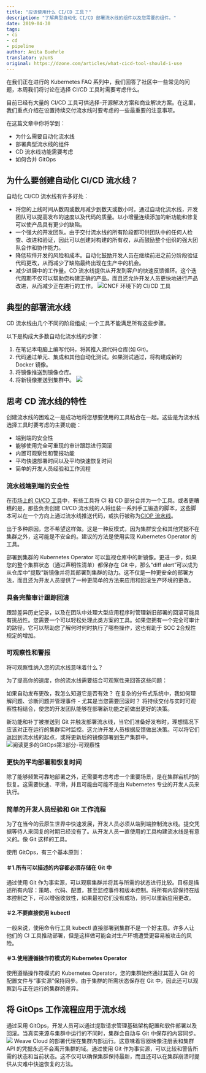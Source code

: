```yaml
---
title: "应该使用什么 CI/CD 工具？"
description: "了解典型自动化 CI/CD 部署流水线的组件以及您需要的组件。"
date: 2019-04-30
tags:
- ci
- cd
- pipeline
author: Anita Buehrle
translator: yJunS
original: https://dzone.com/articles/what-cicd-tool-should-i-use
---
```


在我们正在进行的 Kubernetes FAQ 系列中，我们回答了社区中一些常见的问题，本周我们将讨论在选择 CI/CD 工具时需要考虑什么。

目前已经有大量的 CI/CD 工具可供选择-开源解决方案和商业解决方案。在这里，我们重点介绍在设置持续交付流水线时要考虑的一些最重要的注意事项。

在这篇文章中你将学到：
- 为什么需要自动化流水线
- 部署典型流水线的组件
- CD 流水线功能需要考虑
- 如何合并 GitOps

## 为什么要创建自动化 CI/CD 流水线？
自动化 CI/CD 流水线有许多好处：
- 将您的上线时间从数周或数月减少到数天或数小时。通过自动化流水线，开发团队可以提高发布的速度以及代码的质量。以小增量连续添加的新功能和修复可以使产品具有更少的缺陷。
- 一个强大的开发团队。由于交付流水线的所有阶段都可供团队中的任何人检查、改进和验证，因此可以创建对构建的所有权，从而鼓励整个组织的强大团队合作和协作能力。
- 降低软件开发的风险和成本。自动化鼓励开发人员在继续前进之前分阶段验证代码更改，从而减少了缺陷最终出现在生产中的机会。
- 减少进展中的工作量。CD 流水线提供从开发到客户的快速反馈循环。这个迭代周期不仅可以帮助您构建正确的产品，而且还允许开发人员更快地进行产品改进，从而减少正在进行的工作。
![ CNCF 环境下的 CI/CD 工具](../../../images/articles/2019/04/2019-04-30-what-cicd-tool-should-i-use/5bbf935efe0adfe212184907.png)
## 典型的部署流水线
CD 流水线由几个不同的阶段组成; 一个工具不能满足所有这些步骤。

以下是构成大多数自动化流水线的步骤：
1. 在笔记本电脑上编写代码，将其推入源代码仓库(如 Git)。
2. 代码通过单元、集成和其他自动化测试。如果测试通过，将构建成新的 Docker 镜像。
3. 将镜像推送到镜像仓库。
4. 将新镜像推送到集群中。
![](../../../images/articles/2019/04/2019-04-30-what-cicd-tool-should-i-use/5a844aa625bef76b0bd0b159.png)
## 思考 CD 流水线的特性
创建流水线的困难之一是成功地将您想要使用的工具粘合在一起。这些是为流水线选择工具时要考虑的主要功能：
- 端到端的安全性
- 能够使用完全可重现的审计跟踪进行回滚
- 内置可观察性和警报功能
- 平均快速部署时间以及平均快速恢复时间
- 简单的开发人员经验和工作流程

### 流水线端到端的安全性
在[市场上的 CI/CD 工具]((https://www.weave.works/technologies/cicd-tools/))中，有些工具将 CI 和 CD 部分合并为一个工具。或者更糟糕的是，那些负责创建 CI/CD 流水线的人将组装一系列手工锻造的脚本，这些脚本可以在一个方向上通过流水线推送代码，或执行被称为[CIOP 流水线](https://www.weave.works/blog/kubernetes-anti-patterns-let-s-do-gitops-not-ciops)。

出于多种原因，您不希望这样做。这是一种反模式，因为集群安全和其他凭据不在集群之外，这可能是不安全的。建议的方法是使用实​​现 Kubernetes Operator 的工具。

部署到集群的 Kubernetes Operator 可以监视仓库中的新镜像。更进一步，如果您的整个集群状态（通过声明性清单）都保存在 Git 中，那么“diff alert”可以成为从仓库中“提取”新镜像并将其部署到集群的动力。这不仅是一种更安全的部署方法，而且还为开发人员提供了一种更简单的方法来应用和回滚生产环境的更改。

### 具备完整审计跟踪回滚
跟踪差异历史记录，以及在团队中处理大型应用程序时管理新旧部署的回滚可能具有挑战性。您需要一个可以轻松处理此类方案的工具。如果您拥有一个完全可审计的路径，它可以帮助您了解何时何时执行了哪些操作，这也有助于 SOC 2合规性规定的增加。

### 可观察性和警报
将可观察性纳入您的流水线意味着什么？

为了提高你的速度，你的流水线需要结合可观察性来回答这些问题：

如果自动发布更改，我怎么知道它是否有效？
在复杂的分布式系统中，我如何理解问题、诊断问题并管理事件 - 尤其是当您需要回滚时？
将持续交付与实时可观察性相结合，使您的开发团队能够在部署新功能之前做出更好的决策。

新功能和补丁被推送到 Git 并触发部署流水线，当它们准备好发布时，理想情况下应该对正在运行的集群实时监控。这允许开发人员根据反馈做出决策。可以将它们返回到流水线的起点，或将更新后的镜像部署到生产集群中。
![阅读更多的GitOps第3部分-可观察性](../../../images/articles/2019/04/2019-04-30-what-cicd-tool-should-i-use/59e58c44a32c30ab71e2c4d6.png)
### 更快的平均部署和恢复时间
除了能够频繁可靠地部署之外，还需要考虑考虑一个重要场景，是在集群宕机时的恢复。这需要快速、平滑，并且可能由可能不是由 Kubernetes 专业的开发人员来执行。

### 简单的开发人员经验和 Git 工作流程
为了在当今的云原生世界中快速发展，开发人员必须从端到端控制流水线。提交凭据等待人来回复的时期已经没有了。从开发人员一直使用的工具构建流水线是有意义的。像 Git 这样的工具。

使用 GitOps，有三个基本原则：

#### ＃1.所有可以描述的内容都必须存储在 Git 中
通过使用 Git 作为事实源，可以观察集群并将其与所需的状态进行比较。目标是描述所有内容：策略、代码、配置，甚至监控事件和版本控制。将所有内容保持在版本控制之下，可以增强收敛性，如果最初它们没有成功，则可以重新应用更改。

#### ＃2.不要直接使用 kubectl
一般来说，使用命令行工具 kubectl 直接部署到集群不是一个好主意。许多人让他们的 CI 工具推动部署，但是这样做可能会对生产环境遭受更容易被攻击的风险。

#### ＃3.使用遵循操作符模式的 Kubernetes Operator
使用遵循操作符模式的 Kubernetes Operator，您的集群始终通过其签入 Git 的配置文件与“事实源”保持同步。由于集群的所需状态保存在 Git 中，因此还可以观察到与正在运行的集群的差异。

## 将 GitOps 工作流程应用于流水线
通过采用 GitOps，开发人员可以通过提取请求管理基础架构配置和软件部署以及回滚。当真实来源与集群中运行的不同时，集群会自动与 Git 中保存的内容同步。
![](../../../images/articles/2019/04/2019-04-30-what-cicd-tool-should-i-use/5bae45390d80351e6dbdf031.png)
Weave Cloud 的部署代理在集群内部运行。这意味着容器映像注册表和集群 API 的凭据永远不会离开集群的域。通过使用 Git 作为事实源，可以比较和警告所需的状态和当前状态。这不仅可以确保集群保持最新，而且还可以在集群崩溃时提供从灾难中快速恢复的方法。
